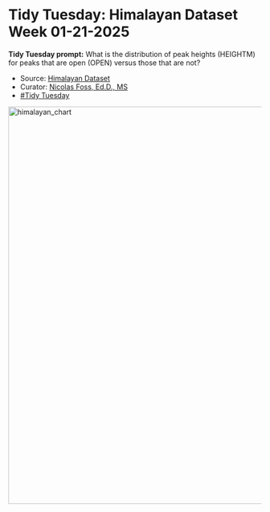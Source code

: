 # **Tidy Tuesday: Himalayan Dataset Week 01-21-2025**

**Tidy Tuesday prompt:** What is the distribution of peak heights (HEIGHTM) for peaks that are open (OPEN) versus those that are not?

- Source: [Himalayan Dataset](https://www.himalayandatabase.com/index.html)
- Curator: [Nicolas Foss, Ed.D., MS](https://www.linkedin.com/in/nicolas-foss/)
- [#Tidy Tuesday](https://github.com/rfordatascience/tidytuesday/blob/main/data/2025/2025-01-21/readme.md)

<img width="791" alt="himalayan_chart" src="https://github.com/user-attachments/assets/61e719f8-5fc8-4323-a138-2c362c4baba2" />
